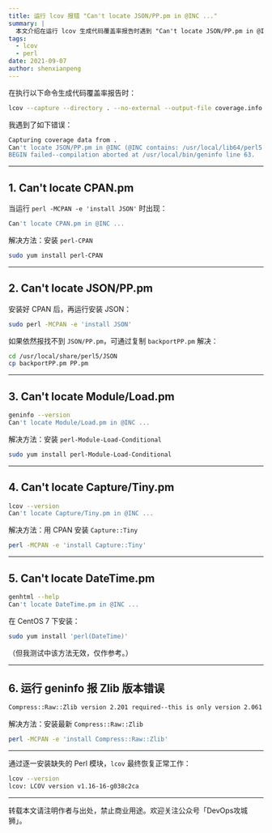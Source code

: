 ```yaml
---
title: 运行 lcov 报错 "Can't locate JSON/PP.pm in @INC ..."
summary: |
  本文介绍在运行 lcov 生成代码覆盖率报告时遇到 "Can't locate JSON/PP.pm in @INC ..." 等 Perl 模块缺失错误的解决方法，包括安装缺失的 Perl 模块。
tags:
  - lcov
  - perl
date: 2021-09-07
author: shenxianpeng
---
```


在执行以下命令生成代码覆盖率报告时：

```bash
lcov --capture --directory . --no-external --output-file coverage.info
```

我遇到了如下错误：

```bash
Capturing coverage data from .
Can't locate JSON/PP.pm in @INC (@INC contains: /usr/local/lib64/perl5 /usr/local/share/perl5 /usr/lib64/perl5/vendor_perl /usr/share/perl5/vendor_perl /usr/lib64/perl5 /usr/share/perl5 .) at /usr/local/bin/geninfo line 63.
BEGIN failed--compilation aborted at /usr/local/bin/geninfo line 63.
```

---

## 1. Can't locate CPAN.pm

当运行 `perl -MCPAN -e 'install JSON'` 时出现：

```bash
Can't locate CPAN.pm in @INC ...
```

解决方法：安装 `perl-CPAN`

```bash
sudo yum install perl-CPAN
```

---

## 2. Can't locate JSON/PP.pm

安装好 CPAN 后，再运行安装 JSON：

```bash
sudo perl -MCPAN -e 'install JSON'
```

如果依然报找不到 `JSON/PP.pm`，可通过复制 `backportPP.pm` 解决：

```bash
cd /usr/local/share/perl5/JSON
cp backportPP.pm PP.pm
```

---

## 3. Can't locate Module/Load.pm

```bash
geninfo --version
Can't locate Module/Load.pm in @INC ...
```

解决方法：安装 `perl-Module-Load-Conditional`

```bash
sudo yum install perl-Module-Load-Conditional
```

---

## 4. Can't locate Capture/Tiny.pm

```bash
lcov --version
Can't locate Capture/Tiny.pm in @INC ...
```

解决方法：用 CPAN 安装 `Capture::Tiny`

```bash
perl -MCPAN -e 'install Capture::Tiny'
```

---

## 5. Can't locate DateTime.pm

```bash
genhtml --help
Can't locate DateTime.pm in @INC ...
```

在 CentOS 7 下安装：

```bash
sudo yum install 'perl(DateTime)'
```

（但我测试中该方法无效，仅作参考。）

---

## 6. 运行 geninfo 报 Zlib 版本错误

```bash
Compress::Raw::Zlib version 2.201 required--this is only version 2.061 ...
```

解决方法：安装最新 `Compress::Raw::Zlib`

```bash
perl -MCPAN -e 'install Compress::Raw::Zlib'
```

---

通过逐一安装缺失的 Perl 模块，`lcov` 最终恢复正常工作：

```bash
lcov --version
lcov: LCOV version v1.16-16-g038c2ca
```

---

转载本文请注明作者与出处，禁止商业用途。欢迎关注公众号「DevOps攻城狮」。
